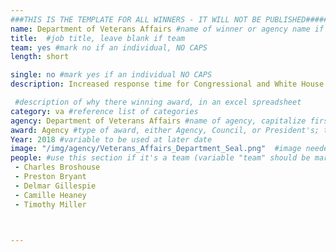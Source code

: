 ```yaml
---
###THIS IS THE TEMPLATE FOR ALL WINNERS - IT WILL NOT BE PUBLISHED#####
name: Department of Veterans Affairs #name of winner or agency name if it's a team
title:  #job title, leave blank if team
team: yes #mark no if an individual, NO CAPS
length: short

single: no #mark yes if an individual NO CAPS
description: Increased response time for Congressional and White House inquiries by 65% through the implementation of technology-driven operational improvements.

 #description of why there winning award, in an excel spreadsheet
category: va #reference list of categories
agency: Department of Veterans Affairs #name of agency, capitalize first letter of each name
award: Agency #type of award, either Agency, Council, or President's; this is case sensitive so make sure to match the options listed exactly. This section generates the format of the card
Year: 2018 #variable to be used at later date
image: "/img/agency/Veterans_Affairs_Department_Seal.png"  #image needed for Team award (agency seal) and President's award (headshot); leave empty if and individual Agency award, IMAGE PATH: /img/agency/GSA_Seal.png
people: #use this section if it's a team (variable "team" should be marked "yes" above)
 - Charles Broshouse
 - Preston Bryant
 - Delmar Gillespie
 - Camille Heaney
 - Timothy Miller



---
```

